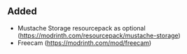 ## Added
- Mustache Storage resourcepack as optional (https://modrinth.com/resourcepack/mustache-storage)
- Freecam (https://modrinth.com/mod/freecam)